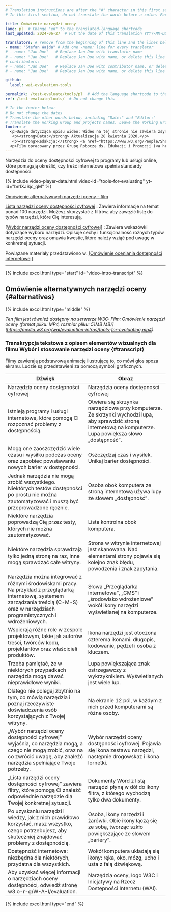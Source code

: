 ```yaml
---
# Translation instructions are after the "#" character in this first section. They are comments that do not show up in the web page. You do not need to translate the instructions after "#".
# In this first section, do not translate the words before a colon. For example, do not translate "title:". Do translate the text after "title:".

title: Omówienie narzędzi oceny
lang: pl  # Change "en" to the translated-language shortcode
last_updated: 2024-06-27  # Put the date of this translation YYYY-MM-DD (with month in the middle)

translators: # remove from the beginning of this line and the lines below: "# " (the hash sign and the space)
- name: "Stefan Wajda" # Add one -name: line for every translator
# - name: "Jan Doe"   # Replace Jan Doe with translator name
# - name: "Jan Doe"   # Replace Jan Doe with name, or delete this line if not multiple translators
# contributors:
# - name: "Jan Doe"   # Replace Jan Doe with contributor name, or delete this line if none
# - name: "Jan Doe"   # Replace Jan Doe with name, or delete this line if not multiple contributors

github:
  label: wai-evaluation-tools

permalink: /test-evaluate/tools/pl  # Add the language shortcode to the end, with no slash at end, for example: /link/to/page/fr
ref: /test-evaluate/tools/  # Do not change this

# In the footer below:
# Do not change the dates
# Translate the other words below, including "Date:" and "Editor:"
# Translate the Working Group and projects names. Leave the Working Group and projects acronyms in English.
footer: >
  <p>Uwaga dotycząca opisu wideo: Wideo na tej stronie nie zawiera zsynchronizowanej audiodeskrypcji, ponieważ obrazy jedynie ilustrują dźwięk i nie dostarczają dodatkowych informacji. W tym przypadku audiodeskrypcja byłaby bardziej rozpraszająca niż przydatna dla większości osób, w tym osób, które nie widzą elementów wizualnych. Opis informacji wizualnych jest zintegrowany w transkrypcji z opisem wizualnym („transkrypcja opisowa”).</p>
   <p><strong>Data:</strong> Aktualizacja 28 kwietnia 2020.</p>
   <p><strong>Redakcja:</strong> <a href="https://www.w3.org/People/Shawn/">Shawn Lawton Henry</a>.</p>
  <p>Film opracowany przez Grupę Roboczą ds. Edukacji i Promocji (<a href="https://www.w3.org/WAI/about/groups/eowg/">EOWG</a>) przy wsparciu projektu <a href="https://www.w3.org/WAI/about/projects/wai-guide/">WAI-Guide</a> finansowanego przez Komisję Europejską (KE) w ramach programu Horyzont 2020 (Umowa o dotację 822245).</p>
---
```


Narzędzia do oceny dostępności cyfrowej to programy lub usługi online, które pomagają określić, czy treść internetowa spełnia standardy dostępności.

<div class="video-card" id="video-intro">
  {% include video-player-data.html
      video-id="tools-for-evaluating"
      yt-id="bn1XJSjc_qM"
  %}
  <p><a href="#alternatives">Omówienie alternatywnych narzędzi oceny - film</a></p>
</div>

[Lista narzędzi oceny dostępności cyfrowej](/test-evaluate/tools/list/)
:   Zawiera informacje na temat ponad 100 narzędzi. Możesz skorzystać z filtrów, aby zawęzić listę do typów narzędzi, które Cię interesują.

[[Wybór narzędzi oceny dostępności cyfrowej]](/test-evaluate/tools/selecting/)
:   Zawiera wskazówki dotyczące wyboru narzędzi. Opisuje cechy i funkcjonalność różnych typów narzędzi oceny oraz omawia kwestie, które należy wziąć pod uwagę w konkretnej sytuacji.

Powiązane materiały przedstawiono w: [[Omówienie oceniania dostępności internetowej]](/test-evaluate/)

<hr>

{% include excol.html type="start" id="video-intro-transcript" %}

##  Omówienie alternatywnych narzędzi oceny {#alternatives}

{% include excol.html type="middle" %}

_Ten film jest również dostępny na serwerze W3C: Film: Omówienie narzędzi oceny (format pliku: MP4, rozmiar pliku: 51MB MB)](https://media.w3.org/wai/evaluation-intros/tools-for-evaluating.mp4)._

###  Transkrypcja tekstowa z opisem elementów wizualnych dla filmu Wybór i stosowanie narzędzi oceny {#transcript}

Filmy zawierają podstawową animację ilustrującą to, co mówi głos spoza ekranu. Ludzie są przedstawieni za pomocą symboli graficznych.

<table aria-labelledby="transcript">
  <thead>
    <tr>
      <th width="50%">Dźwięk</th>
      <th>Obraz</th>
    </tr>
  </thead>
<tbody>
  <tr>
    <td>Narzędzia oceny dostępności cyfrowej</td>
    <td>Narzędzia oceny dostępności cyfrowej</td>
  </tr>
  <tr>
    <td>Istnieją programy i usługi internetowe, które pomogą Ci rozpoznać problemy z dostępnością.</td>
    <td>Otwiera się skrzynka narzędziowa przy komputerze. Ze skrzynki wychodzi lupa, aby sprawdzić stronę internetową na komputerze. Lupa powiększa słowo „dostępność”.</td>
  </tr>
  <tr>
    <td>Mogą one zaoszczędzić wiele czasu i wysiłku podczas oceny oraz zapobiec powstawaniu nowych barier w dostępności.</td>
    <td>Oszczędzaj czas i wysiłek. Unikaj barier dostępności.</td>
  </tr>
  <tr>
    <td>Jednak narzędzia nie mogą zrobić wszystkiego. Niektórych testów dostępności po prostu nie można zautomatyzować i muszą być przeprowadzone ręcznie.</td>
    <td>Osoba obok komputera ze stroną internetową używa lupy ze słowem „dostępność”.</td>
  </tr>
  <tr>
    <td>Niektóre narzędzia poprowadzą Cię przez testy, których nie można zautomatyzować.</td>
    <td>Lista kontrolna obok komputera.</td>
  </tr>
  <tr>
    <td>Niektóre narzędzia sprawdzają tylko jedną stronę na raz, inne mogą sprawdzać całe witryny.</td>
    <td>Strona w witrynie internetowej jest skanowana. Nad elementami strony pojawia się kolejno znak błędu, powodzenia i znak zapytania.</td>
  </tr>
  <tr>
    <td>Narzędzia można integrować z różnymi środowiskami pracy. Na przykład z przeglądarką internetową, systemem zarządzania treścią (C-M-S) oraz w narzędziach programistycznych i wdrożeniowych.</td>
    <td>Słowa „Przeglądarka internetowa”, „CMS” i „środowisko wdrożeniowe” wokół ikony narzędzi wyświetlanej na komputerze.</td>
  </tr>
  <tr>
    <td>Wspierają różne role w zespole projektowym, takie jak autorów treści, twórców kodu, projektantów oraz właścicieli produktów.</td>
    <td>Ikona narzędzi jest otoczona czterema ikonami: długopis, kodowanie, pędzel i osoba z kluczem.</td>
  </tr>
  <tr>
    <td>Trzeba pamiętać, że w niektórych przypadkach narzędzia mogą dawać nieprawidłowe wyniki.</td>
    <td>Lupa powiększająca znak ostrzegawczy z wykrzyknikiem. Wyświetlanych jest wiele lup. </td>
  </tr>
  <tr>
    <td>Dlatego nie polegaj zbytnio na tym, co mówią narzędzia i poznaj rzeczywiste doświadczenia osób korzystających z Twojej witryny.</td>
    <td>Na ekranie 12 pól, w każdym z nich przed komputerami są różne osoby.</td>
  </tr>
  <tr>
    <td>„Wybór narzędzi oceny dostępności cyfrowej” wyjaśnia, co narzędzia mogą, a czego nie mogą zrobić, oraz na co zwrócić uwagę, aby znaleźć narzędzia spełniające Twoje potrzeby.</td>
    <td>Wybór narzędzi oceny dostępności cyfrowej. Pojawia się ikona zestawu narzędzi, następnie drogowskaz i ikona lornetki.</td>
  </tr>
  <tr>
    <td>„Lista narzędzi oceny dostępności cyfrowej” zawiera filtry, które pomogą Ci znaleźć odpowiednie narzędzie dla Twojej konkretnej sytuacji.</td>
    <td>Dokumenty Word z listą narzędzi płyną w dół do ikony filtra, z którego wychodzą tylko dwa dokumenty.</td>
  </tr>
  <tr>
    <td>Po uzyskaniu narzędzi i wiedzy, jak z nich prawidłowo korzystać, masz wszystko, czego potrzebujesz, aby skuteczniej znajdować problemy z dostępnością.</td>
    <td>Osoba, ikony narzędzi i żarówki. Obie ikony łączą się ze sobą, tworząc szkło powiększające ze słowem „bariery”.</td>
  </tr>
  <tr>
    <td>Dostępność internetowa: niezbędna dla niektórych, przydatna dla wszystkich.</td>
    <td>Wokół komputera układają się ikony: ręka, oko, mózg, ucho i usta z falą dźwiękową.</td>
  </tr>
  <tr>
    <td>Aby uzyskać więcej informacji o narzędziach oceny dostępności, odwiedź stronę w3.o-r-g/W-A-I/evaluation.</td>
    <td>Narzędzia oceny, logo W3C i Inicjatywy na Rzecz Dostępności Internetu (WAI).</td>
  </tr>
</tbody>
</table>
{% include excol.html type="end" %}
